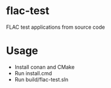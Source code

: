 # flac-test
FLAC test applications from source code
# Usage
- Install conan and CMake
- Run install.cmd
- Run build/flac-test.sln
